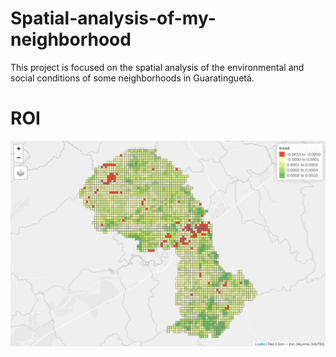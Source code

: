 # Spatial-analysis-of-my-neighborhood
This project is focused on the spatial analysis of the environmental and social conditions of some neighborhoods in Guaratinguetá. 

# ROI

![alt text](/neighborhood/map_png.png)

